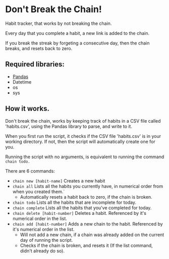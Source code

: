 # Don't Break the Chain!
Habit tracker, that works by not breaking the chain.

Every day that you complete a habit, a new link is added to the chain.

If you break the streak by forgeting a consecutive day, then the chain breaks, and resets back to zero.


## Required libraries:
- [Pandas](https://pandas.pydata.org/)
- Datetime
- os
- sys

## How it works.
Don't break the chain, works by keeping track of habits in a CSV file called 'habits.csv', using the Pandas library to parse, and write to it.

When you first run the script, it checks if the CSV file 'habits.csv' is in your working directory. If not, then the script will automatically create one for you.

Running the script with no arguments, is equivalent to running the command `chain todo.`

There are 6 commands:
- `chain new [habit-name]` Creates a new habit 
- `chain all` Lists all the habits you currently have, in numerical order from when you created them.`
  - Automatically resets a habit back to zero, if the chain is broken.
- `chain todo` Lists all the habits that are incomplete for today.
- `chain complete` Lists all the habits that you've completed for today.
- `chain delete [habit-number]` Deletes a habit. Referenced by it's numerical order in the list.
- `chain add [habit-number]` Adds a new chain to the habit. Referenced by it's numerical order in the list.
  - Will not add a new chain, if a chain was already added on the current day of running the script.
  - Checks if the chain is broken, and resets it (If the list command, didn't already do so).

